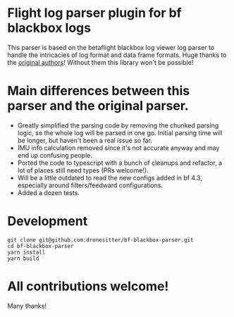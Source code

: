 # Flight log parser plugin for bf blackbox logs
This parser is based on the betaflight blackbox log viewer log parser to handle the intricacies of log format and data frame formats. Huge thanks to the [original authors](https://github.com/betaflight/blackbox-log-viewer/graphs/contributors)! Without them this library won't be possible!

# Main differences between this parser and the original parser.
* Greatly simplified the parsing code by removing the chunked parsing logic, so the whole log will be parsed in one go. Initial parsing time will be longer, but haven't been a real issue so far.
* IMU info calculation removed since it's not accurate anyway and may end up confusing people.
* Ported the code to typescript with a bunch of cleanups and refactor, a lot of places still need types (PRs welcome!).
* Will be a little outdated to read the new configs added in bf 4.3, especially around filters/feedward configurations.
* Added a dozen tests.

# Development
```
git clone git@github.com:dronesitter/bf-blackbox-parser.git
cd bf-blackbox-parser
yarn install
yarn build
```

# All contributions welcome!
Many thanks!